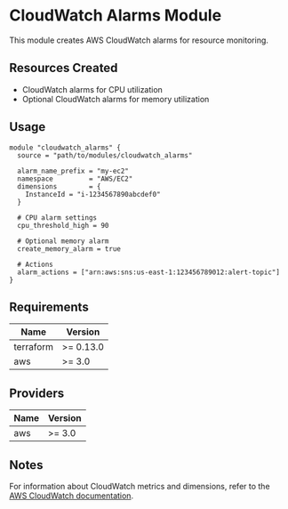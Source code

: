 # CloudWatch Alarms Module

This module creates AWS CloudWatch alarms for resource monitoring.

## Resources Created

- CloudWatch alarms for CPU utilization
- Optional CloudWatch alarms for memory utilization

## Usage

```hcl
module "cloudwatch_alarms" {
  source = "path/to/modules/cloudwatch_alarms"

  alarm_name_prefix = "my-ec2"
  namespace         = "AWS/EC2"
  dimensions        = {
    InstanceId = "i-1234567890abcdef0"
  }
  
  # CPU alarm settings
  cpu_threshold_high = 90
  
  # Optional memory alarm
  create_memory_alarm = true
  
  # Actions
  alarm_actions = ["arn:aws:sns:us-east-1:123456789012:alert-topic"]
}
```

## Requirements

| Name | Version |
|------|---------|
| terraform | >= 0.13.0 |
| aws | >= 3.0 |

## Providers

| Name | Version |
|------|---------|
| aws | >= 3.0 |

## Notes

For information about CloudWatch metrics and dimensions, refer to the [AWS CloudWatch documentation](https://docs.aws.amazon.com/AmazonCloudWatch/latest/monitoring/aws-services-cloudwatch-metrics.html). 